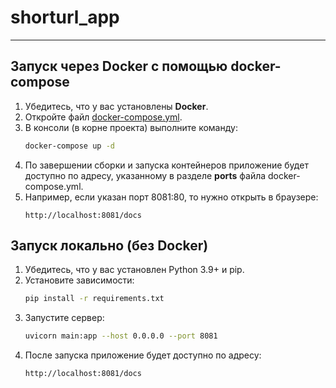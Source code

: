 # shorturl_app

---

## Запуск через Docker с помощью docker-compose
1. Убедитесь, что у вас установлены **Docker**.
2. Откройте файл [docker-compose.yml](docker-compose.yml).
3. В консоли (в корне проекта) выполните команду:
   ```bash
   docker-compose up -d
4. По завершении сборки и запуска контейнеров приложение будет доступно по адресу, указанному в разделе **ports** файла docker-compose.yml.
5. Например, если указан порт 8081:80, то нужно открыть в браузере:
    ```commandline
    http://localhost:8081/docs
   
## Запуск локально (без Docker)
1. Убедитесь, что у вас установлен Python 3.9+ и pip.
2. Установите зависимости:
    ```bash
    pip install -r requirements.txt
3. Запустите сервер:
    ```bash
   uvicorn main:app --host 0.0.0.0 --port 8081
4. После запуска приложение будет доступно по адресу:
    ```commandline
    http://localhost:8081/docs
